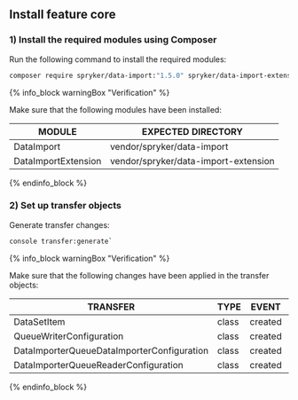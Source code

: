 

## Install feature core

### 1)  Install the required modules using Composer

Run the following command to install the required modules:

```bash
composer require spryker/data-import:"1.5.0" spryker/data-import-extension:"1.1.0" --update-with-dependencies`
```

{% info_block warningBox "Verification" %}

Make sure that the following modules have been installed:

| MODULE | EXPECTED DIRECTORY |
| --- | --- |
|DataImport |vendor/spryker/data-import|
|DataImportExtension| vendor/spryker/data-import-extension|

{% endinfo_block %}


### 2) Set up transfer objects

Generate transfer changes:

```bash
console transfer:generate`
```

{% info_block warningBox "Verification" %}

Make sure that the following changes have been applied in the transfer objects:

| TRANSFER | TYPE | EVENT | PATH |
| --- | --- | --- | --- |
| DataSetItem | class | created | src/Generated/Shared/Transfer/DataSetItemTransfer.php |
| QueueWriterConfiguration | class | created | src/Generated/Shared/Transfer/QueueWriterConfigurationTransfer.php |
| DataImporterQueueDataImporterConfiguration | class | created | src/Generated/Shared/Transfer/DataImporterQueueDataImporterConfigurationTransfer.php |
| DataImporterQueueReaderConfiguration | class | created | src/Generated/Shared/Transfer/DataImporterQueueReaderConfigurationTransfer.php |

{% endinfo_block %}
